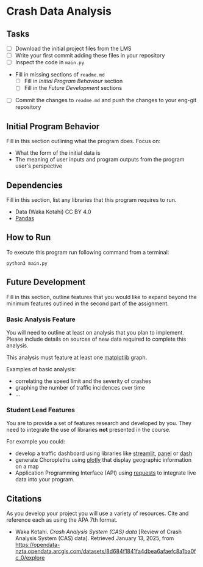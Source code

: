 # Crash Data Analysis
## Tasks
- [ ] Download the initial project files from the LMS
- [ ] Write your first commit adding these files in your repository
- [ ] Inspect the code in `main.py`
- Fill in missing sections of `readme.md`
  - [ ] Fill in *Initial Program Behaviour* section
  - [ ] Fill in the *Future Development* sections
- [ ] Commit the changes to `readme.md` and push the changes to your eng-git repository

## Initial Program Behavior
Fill in this section outlining what the program does.
Focus on:
- What the form of the initial data is
- The meaning of user inputs and program outputs from the program user's perspective

## Dependencies
Fill in this section, list any libraries that this program requires to run.
- Data (Waka Kotahi) CC BY 4.0
- [Pandas](https://pandas.pydata.org/)

## How to Run
To execute this program run following command from a terminal:

`python3 main.py`

## Future Development
Fill in this section, outline features that you would like to expand beyond the minimum features outlined in the second part of the assignment.

### Basic Analysis Feature
You will need to outline at least on analysis that you plan to implement. Please include details on sources of new data required to complete this analysis.

This analysis must feature at least one [matplotlib](https://matplotlib.org/) graph.

Examples of basic analysis:

- correlating the speed limit and the severity of crashes
- graphing the number of traffic incidences over time
- ...

### Student Lead Features
You are to provide a set of features research and developed by you. They need to integrate the use of libraries **not** presented in the course.

For example you could:

- develop a traffic dashboard using libraries like [streamlit](https://pypi.org/project/streamlit/), [panel](https://pypi.org/project/panel/) or [dash](https://dash.plotly.com/)
- generate Choropleths using [plotly](https://plotly.com/python/choropleth-maps/) that display geographic information on a map
- Application Programming Interface (API) using [requests](https://pypi.org/project/requests/) to integrate live data into your program.

## Citations

As you develop your project you will use a variety of resources. Cite and reference each as using the APA 7th format.

- Waka Kotahi. _Crash Analysis System (CAS) data_ [Review of  Crash Analysis System (CAS) data]. Retrieved January 13, 2025, from https://opendata-nzta.opendata.arcgis.com/datasets/8d684f1841fa4dbea6afaefc8a1ba0fc_0/explore
